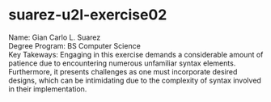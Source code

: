 # suarez-u2l-exercise02

Name: Gian Carlo L. Suarez </br>
Degree Program: BS Computer Science </br>
Key Takeways: Engaging in this exercise demands a considerable amount of patience due to encountering numerous unfamiliar syntax elements. Furthermore, it presents challenges as one must incorporate desired designs, which can be intimidating due to the complexity of syntax involved in their implementation.
